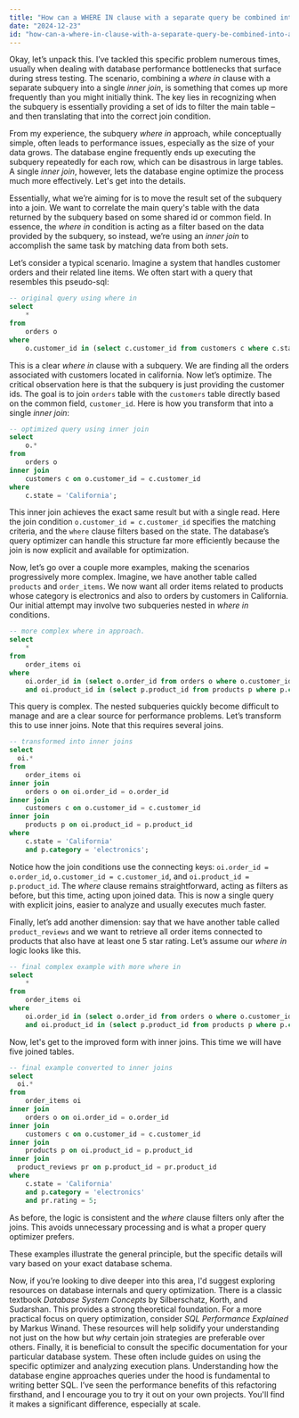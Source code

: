 ```yaml
---
title: "How can a WHERE IN clause with a separate query be combined into a single INNER JOIN?"
date: "2024-12-23"
id: "how-can-a-where-in-clause-with-a-separate-query-be-combined-into-a-single-inner-join"
---
```


Okay, let’s unpack this. I’ve tackled this specific problem numerous times, usually when dealing with database performance bottlenecks that surface during stress testing. The scenario, combining a *where in* clause with a separate subquery into a single *inner join*, is something that comes up more frequently than you might initially think. The key lies in recognizing when the subquery is essentially providing a set of ids to filter the main table – and then translating that into the correct join condition.

From my experience, the subquery *where in* approach, while conceptually simple, often leads to performance issues, especially as the size of your data grows. The database engine frequently ends up executing the subquery repeatedly for each row, which can be disastrous in large tables. A single *inner join*, however, lets the database engine optimize the process much more effectively. Let's get into the details.

Essentially, what we’re aiming for is to move the result set of the subquery into a join. We want to correlate the main query's table with the data returned by the subquery based on some shared id or common field. In essence, the *where in* condition is acting as a filter based on the data provided by the subquery, so instead, we’re using an *inner join* to accomplish the same task by matching data from both sets.

Let’s consider a typical scenario. Imagine a system that handles customer orders and their related line items. We often start with a query that resembles this pseudo-sql:

```sql
-- original query using where in
select
    *
from
    orders o
where
    o.customer_id in (select c.customer_id from customers c where c.state = 'California');
```

This is a clear *where in* clause with a subquery. We are finding all the orders associated with customers located in california. Now let’s optimize. The critical observation here is that the subquery is just providing the customer ids. The goal is to join `orders` table with the `customers` table directly based on the common field, `customer_id`. Here is how you transform that into a single *inner join*:

```sql
-- optimized query using inner join
select
    o.*
from
    orders o
inner join
    customers c on o.customer_id = c.customer_id
where
    c.state = 'California';
```

This inner join achieves the exact same result but with a single read. Here the join condition `o.customer_id = c.customer_id` specifies the matching criteria, and the `where` clause filters based on the state. The database’s query optimizer can handle this structure far more efficiently because the join is now explicit and available for optimization.

Now, let’s go over a couple more examples, making the scenarios progressively more complex. Imagine, we have another table called `products` and `order_items`. We now want all order items related to products whose category is electronics and also to orders by customers in California. Our initial attempt may involve two subqueries nested in *where in* conditions.

```sql
-- more complex where in approach.
select
    *
from
    order_items oi
where
    oi.order_id in (select o.order_id from orders o where o.customer_id in (select c.customer_id from customers c where c.state = 'California'))
    and oi.product_id in (select p.product_id from products p where p.category = 'electronics');
```

This query is complex. The nested subqueries quickly become difficult to manage and are a clear source for performance problems. Let’s transform this to use inner joins. Note that this requires several joins.

```sql
-- transformed into inner joins
select
  oi.*
from
    order_items oi
inner join
    orders o on oi.order_id = o.order_id
inner join
    customers c on o.customer_id = c.customer_id
inner join
    products p on oi.product_id = p.product_id
where
    c.state = 'California'
    and p.category = 'electronics';
```

Notice how the join conditions use the connecting keys: `oi.order_id = o.order_id`, `o.customer_id = c.customer_id`, and `oi.product_id = p.product_id`. The *where* clause remains straightforward, acting as filters as before, but this time, acting upon joined data. This is now a single query with explicit joins, easier to analyze and usually executes much faster.

Finally, let’s add another dimension: say that we have another table called `product_reviews` and we want to retrieve all order items connected to products that also have at least one 5 star rating. Let’s assume our *where in* logic looks like this.

```sql
-- final complex example with more where in
select
    *
from
    order_items oi
where
    oi.order_id in (select o.order_id from orders o where o.customer_id in (select c.customer_id from customers c where c.state = 'California'))
    and oi.product_id in (select p.product_id from products p where p.category = 'electronics' and  p.product_id in (select pr.product_id from product_reviews pr where pr.rating = 5));
```
Now, let's get to the improved form with inner joins. This time we will have five joined tables.

```sql
-- final example converted to inner joins
select
  oi.*
from
    order_items oi
inner join
    orders o on oi.order_id = o.order_id
inner join
    customers c on o.customer_id = c.customer_id
inner join
    products p on oi.product_id = p.product_id
inner join
  product_reviews pr on p.product_id = pr.product_id
where
    c.state = 'California'
    and p.category = 'electronics'
    and pr.rating = 5;
```
As before, the logic is consistent and the *where* clause filters only after the joins. This avoids unnecessary processing and is what a proper query optimizer prefers.

These examples illustrate the general principle, but the specific details will vary based on your exact database schema.

Now, if you’re looking to dive deeper into this area, I'd suggest exploring resources on database internals and query optimization. There is a classic textbook *Database System Concepts* by Silberschatz, Korth, and Sudarshan. This provides a strong theoretical foundation. For a more practical focus on query optimization, consider *SQL Performance Explained* by Markus Winand. These resources will help solidify your understanding not just on the how but *why* certain join strategies are preferable over others. Finally, it is beneficial to consult the specific documentation for your particular database system. These often include guides on using the specific optimizer and analyzing execution plans. Understanding how the database engine approaches queries under the hood is fundamental to writing better SQL. I’ve seen the performance benefits of this refactoring firsthand, and I encourage you to try it out on your own projects. You'll find it makes a significant difference, especially at scale.
